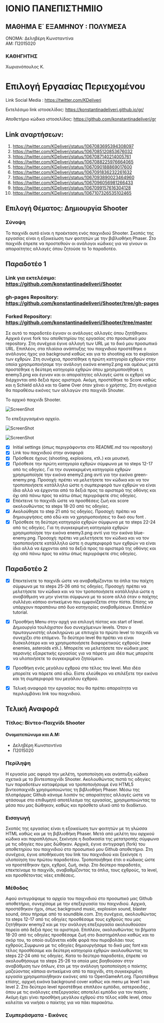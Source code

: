 # ΙΟΝΙΟ ΠΑΝΕΠΙΣΤΗΜΙΙΟ
## ΜΑΘΗΜΑ Ε΄ ΕΞΑΜΗΝΟΥ : ΠΟΛΥΜΕΣΑ
ΟΝΟΜΑ: Δεληβέρη Κωνσταντίνα <br>
ΑΜ: Π2015020

 ### ΚΑΘΗΓΗΤΗΣ
Χωριανόπουλος Κ.

# Επιλογή Εργασίας Περιεχομένου

Link Social Media : https://twitter.com/KDeliveri

Εκτελέσιμο link ιστοσελίδας: https://konstantinadeliveri.github.io/gr/

Αποθετήριο κώδικα ιστοσελίδας: https://github.com/konstantinadeliveri/gr

## Link αναρτήσεων:
1) https://twitter.com/KDeliveri/status/1067083695394308097
2) https://twitter.com/KDeliveri/status/1067085120853676032
3) https://twitter.com/KDeliveri/status/1067087140214005761
4) https://twitter.com/KDeliveri/status/1067088225976664065
5) https://twitter.com/KDeliveri/status/1067090188869017600
6) https://twitter.com/KDeliveri/status/1067091836232261632
7) https://twitter.com/KDeliveri/status/1067093890023464960
8) https://twitter.com/KDeliveri/status/1067096056981266433
9) https://twitter.com/KDeliveri/status/1067099157616304128
10) https://twitter.com/KDeliveri/status/1067107326535102465


## Επιλογή Θέματος: Δημιουργία Shooter

### Σύνοψη
 Το παιχνίδι αυτό είναι η προέκταση ενός παιχνιδιού Shooter. Σκοπός της εργασίας είναι η εξοικείωση των φοιτητών με την βιβλιοθήκη Phaser.
Στο παιχνίδι έπρεπε να προστεθούν οι ανάλογοι κώδικες για να γίνουν οι απαραίτητες αλλαγές όπου ζητούσε το 1ο παραδοτέο.

## Παραδοτέο 1


### Link για εκτελέσιμο: https://github.com/konstantinadeliveri/Shooter
### gh-pages Repository: https://github.com/konstantinadeliveri/Shooter/tree/gh-pages
### Forked Repository: https://github.com/konstantinadeliveri/Shooter/tree/master

Σε αυτό το παραδοτέο έγιναν οι ανάλογες αλλαγές όπου ζητήθηκαν. Αρχικά έγινε fork του αποθετηρίου της εργασίας στο προσωπικό μου repository. Στη συνέχεια έγινε αλλαγή των URL με το δικό μου προσωπικό URL. Επιπλέον, στα πλαίσια ανάπτυξης του παιχνιδιού προστέθηκε ο ανάλογος ήχος για background καθώς και για το shooting και το explosion των εχθρών. Στη συνέχεια, προστέθηκε η πρώτη κατηγορία εχθρών στην οποία χρησιμοποιήσαμε την ανάλογη εικόνα enemy2.png και αμέσως μετά προστέθηκε η δεύτερη κατηγορία εχθρών όπου χρησιμοποιήθηκε η enemy3.png και έγιναν και οι απαραίτητες αλλαγές ώστε οι εχθροί να διέρχονται από δεξιά προς αριστερά. Ακόμη, προστέθηκε το Score καθώς και η Schield αλλά και το Game Over όταν χάνει ο χρήστης.
Στη συνέχεια θα παραθέσω εικόνες των αλλαγών στο παιχνίδι Shouter.


Το αρχικό παιχνίδι Shooter.

![ScreenShot](1.png)

Το επεξεργασμένο αρχείο.

![ScreenShot](2.png)



![ScreenShot](3.png)




- [x] Initial settings (όπως περιγράφονται στο README.md του repository)
- [x] Link του παιχνιδιού στην αναφορά
- [x] Πρόσθεσε ήχους (shooting, explosions, κτλ.) και μουσική.
- [x] Πρόσθεσε την πρώτη κατηγορία εχθρών σύμφωνα με τα steps 12-17 από τις οδηγίες. Για την συγκεκριμένη κατηγορία εχθρών χρησιμοποίησε την εικόνα enemy2.png αντί για την εικόνα green-enemy.png. Προσοχή: πρέπει να μελετήσετε τον κώδικα και να τον τροποποιήσετε κατάλληλα ώστε η συμπεριφορά των εχθρών να είναι ίδια αλλά να έρχονται από τα δεξιά προς τα αριστερά της οθόνης και όχι από πάνω προς τα κάτω όπως περιγράφετε στις οδηγίες.
- [x] Επέκτεινε το παιχνίδι ώστε να προσθέσεις ζωή και score ακολουθώντας τα steps 18-20 από τις οδηγίες.
- [x] Ακολούθησε το step 21 από τις οδηγίες. Προσοχή: πρέπει να δημιουργήσεις από εδώ και να χρησιμοποιήσεις το δικό σου font .
- [x] Πρόσθεσε τη δεύτερη κατηγορία εχθρών σύμφωνα με τα steps 22-24 από τις οδηγίες. Για τη συγκεκριμένη κατηγορία εχθρών χρησιμοποίησε την εικόνα enemy3.png αντί για την εικόνα blue-enemy.png. Προσοχή: πρέπει να μελετήσετε τον κώδικα και να τον τροποποιήσετε κατάλληλα ώστε η συμπεριφορά των εχθρών να είναι ίδια αλλά να έρχονται από τα δεξιά προς τα αριστερά της οθόνης και όχι από πάνω προς τα κάτω όπως περιγράφετε στις οδηγίες.
 
## Παραδοτέο 2
- [x] Επεκτείνετε το παιχνίδι ώστε να αναβαθμίζονται τα όπλα του παίχτη σύμφωνα με τα steps 25-26 από τις οδηγίες. Προσοχή: πρέπει να μελετήσετε τον κώδικα και να τον τροποποιήσετε κατάλληλα ώστε η αναβάθμιση να μην γίνεται σύμφωνα με το score αλλά όταν ο παίχτης συλλέγει κάποιο αντικείμενο που εμφανίζεται στην πίστα. Επίσης να υπάρχουν παραπάνω από δυο κατηγορίες αναβαθμίσεων. Επιπλέον tutorial.
 - [x] Προσθήκη Μenu στην αρχή για επιλογή πίστας και start of level. Δημιουργία τουλάχιστον δυο συνεχόμενων levels. Όταν ο πρωταγωνιστής ολοκληρώνει με επιτυχία το πρώτο level το παιχνίδι να συνεχίζει στο επόμενο. Το δεύτερο level θα πρέπει να είναι δυσκολότερο και να χρησιμοποιήσετε διαφορετικούς εχθρούς (new enemies, asteroids κτλ.). Μπορείτε να μελετήσετε τον κώδικα μιας περσινής εξαιρετικής εργασίας για να πάρετε μια ιδέα πως μπορείτε να υλοποιήσετε το συγκεκριμένο ζητούμενο.
 - [x] Προσθήκη ενός μεγάλου εχθρού στο τέλος του level. Μια ιδέα μπορείτε να πάρετε από εδώ. Είστε ελεύθεροι να επιλέξετε την εικόνα και τη συμπεριφορά του μεγάλου εχθρού.
 - [x] Τελική αναφορά την εργασίας που θα πρέπει απαραίτητα να περιλαμβάνει link του παιχνιδιού.
 

## Τελική Αναφορά

### Τίτλος: Βίντεο-Παιχνίδι Shooter 

#### Ονοματεπώνυμο και Α.Μ:
- Δεληβέρη Κωνσταντίνα 
- Π2015020

### Περίληψη
Η εργασία μας αφορά την μελέτη, τροποποίηση και ανάπτυξη κώδικα σχετικά με το βίντεοπαιχνίδι Shooter. Ακολουθώντας πιστά τις οδηγίες των παραδοτέων καταφέραμε να τροποποιήσουμε ένα HTML5 βιντεοπαιχνίδι χρησιμοποιώντας τη βιβλιοθήκη Phaser. Μέσω της πλατφόρμας Github κάναμε λοιπόν τις απαραίτητες αλλαγές ώστε να φτάσουμε στο επιθυμητό αποτέλεσμα της εργασίας, χρησιμοποιώντας τα μέσα που μας δώθηκαν, καθώς και πρόσθετο υλικό από το διαδίκτυο. 

### Εισαγωγή
Σκοπός της εργασίας είναι η εξοικείωση των φοιτητών με τη γλώσσα HTML καθώς και με τη βιβλιοθήκη Phaser. Μετά από μελέτη του αρχικού κώδικα και παραπλήσιων, ξεκίνησε η διαδικασία της μετατροπής σύμφωνα με τις οδηγίες που μας δώθηκαν.
Αρχικά, έγινε αντιγραφή (fork) του αποθετηρίου του παιχνιδιού στο προσωπικό μου Github αποθετήριο.
Στη συνέχεια, έγινε αποθήκευση του link του παιχνιδιού και ξεκίνησε η υλοποίηση του πρώτου παραδοτέου. Τροποποιήθηκε έτσι ο κώδικας ώστε να προστέθηκαν ήχοι, εχθροί, ζωή, σκόρ. Στο δεύτερο παραδοτέο, επεκτείναμε το παιχνίδι, αναβαθμίζοντας τα όπλα, τους εχθρούς, τα level, και προσθέτοντας νέες επιθέσεις.

### Μέθοδος
 Αφού αντιγράψαμε το αρχείο του παιχνιδιού στο προσωπικό μας Github αποθετήριο, συνεχίσαμε με την επεξεργασία του παιχνιδιού. Αρχικά, προστέθηκαν ήχοι, όπως background music, explosion sound, blaster sound, όπου πήραμε από το soundible.com.
Στη συνέχεια, ακολουθώντας τα steps 12-17 από τις οδηγίες προσθέσαμε τους εχθρούς που μας ζητήθηκαν enemy2 και με την ανάλογη επεξεργασία ακολουθούσαν πορεία από δεξιά προς τα αριστερά.
Επιπλέον, ακολουθώντας τα βήματα 18-20 από τις οδηγίες προσθέσαμε ζωή στο διαστημόπλοιο καθώς και το σκόρ του, το οποίο αυξάνεται κάθε φορά που πυροβολάει τους εχθρούς.Συμφωνα με τις οδηγίες δημιουργήσαμε το δικό μας font και τέλος προσθέσαμε και δεύτερη κατηγορία εχθρών ακολουθώντας τα steps 22-24 από τις οδηγίες. 
 Κατα το δεύτερο παραδοτέο, έπρεπε να ακολουθήσουμε τα steps 25-26 τα οποία μας βοηθούσαν στην αναβάθμιση των όπλων, έτσι με την ανάλογη τροποποίηση ο παίκτης μαζεύοντας κάποια αντικείμενα από το παιχνίδι, στη συγκεκριμένη εργασία χρησιμοποιήθηκαν εικόνες από το OpenGameArt.org. Προστέθηκε επίσης, αρχική εικόνα background cover καθώς και menu με level 1 και level 2.
 Στο δεύτερο level προστέθηκε επιπλέον εμπόδιο, αστεροειδής , όπου με τις ανάλογες επεξεργασίες αποτελεί εμπόδιο για τον παίκτη. 
 Ακόμη έχει γίνει προσθήκη μεγάλου εχθρού στο τέλος κάθε level, όπου καλείται να νικήσει ο παίκτης για να πάει παρακάτω.
 
 ### Συμπεράσματα - Εικόνες
 
 
